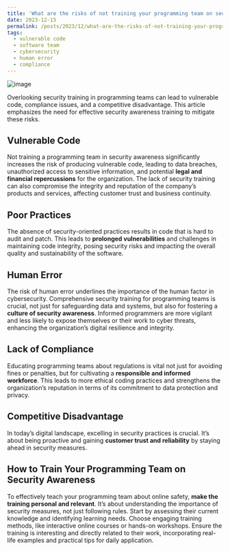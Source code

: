 ```yaml
---
title: 'What are the risks of not training your programming team on security awareness?'
date: 2023-12-15
permalink: /posts/2023/12/what-are-the-risks-of-not-training-your-programming-team-on-security-awareness/
tags:
  - vulnerable code
  - software team
  - cybersecurity
  - human error
  - compliance
---
```

![image](https://github.com/paraskevasleivadaros/paraskevasleivadaros.github.io/assets/16403754/28bff60a-7db8-41b2-9215-dbe9320bde2b)

Overlooking security training in programming teams can lead to vulnerable code, compliance issues, and a competitive disadvantage. This article emphasizes the need for effective security awareness training to mitigate these risks.

## Vulnerable Code
Not training a programming team in security awareness significantly increases the risk of producing vulnerable code, leading to data breaches, unauthorized access to sensitive information, and potential **legal and financial repercussions** for the organization. The lack of security training can also compromise the integrity and reputation of the company’s products and services, affecting customer trust and business continuity.

## Poor Practices
The absence of security-oriented practices results in code that is hard to audit and patch. This leads to **prolonged vulnerabilities** and challenges in maintaining code integrity, posing security risks and impacting the overall quality and sustainability of the software.

## Human Error
The risk of human error underlines the importance of the human factor in cybersecurity. Comprehensive security training for programming teams is crucial, not just for safeguarding data and systems, but also for fostering a **culture of security awareness**. Informed programmers are more vigilant and less likely to expose themselves or their work to cyber threats, enhancing the organization’s digital resilience and integrity.

## Lack of Compliance
Educating programming teams about regulations is vital not just for avoiding fines or penalties, but for cultivating a **responsible and informed workforce**. This leads to more ethical coding practices and strengthens the organization’s reputation in terms of its commitment to data protection and privacy.

## Competitive Disadvantage
In today’s digital landscape, excelling in security practices is crucial. It’s about being proactive and gaining **customer trust and reliability** by staying ahead in security measures.

## How to Train Your Programming Team on Security Awareness
To effectively teach your programming team about online safety, **make the training personal and relevant**. It’s about understanding the importance of security measures, not just following rules. Start by assessing their current knowledge and identifying learning needs. Choose engaging training methods, like interactive online courses or hands-on workshops. Ensure the training is interesting and directly related to their work, incorporating real-life examples and practical tips for daily application.
